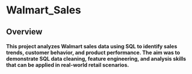 # Walmart_Sales
## Overview

#### This project analyzes Walmart sales data using SQL to identify sales trends, customer behavior, and product performance. The aim was to demonstrate SQL data cleaning, feature engineering, and analysis skills that can be applied in real-world retail scenarios.
